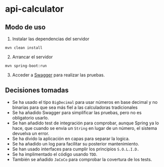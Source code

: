 # api-calculator

## Modo de uso

1. Instalar las dependencias del servidor

```shell
mvn clean install
```

2. Arrancar el servidor

```shell
mvn spring-boot:run
```

3. Acceder a [Swagger](http://localhost:8080/swagger-ui.html) para realizar las pruebas.

## Decisiones tomadas

- Se ha usado el tipo `BigDecimal` para usar números en base decimal y no binarias para que sea más fiel a las
calculadoras tradicionales
- Se ha añadido Swagger para simplificar las pruebas, pero no es obligatorio usarlo.
- Se han añadido test de integración para comprobar, aunque Spring ya lo hace, que cuando se envia un `String` en lugar
de un número, el sistema devuelva un error.
- Se ha divido la aplicación en capas para separar la logica.
- Se ha añadido un log para facilitar su posterior mantenimiento.
- Se han usado interfaces para cumplir los principios `S.O.L.I.D.`
- Se ha implimentado el código usando `TDD`.
- También se añadido `JaCoCo` para comprobar la covertura de los tests.
